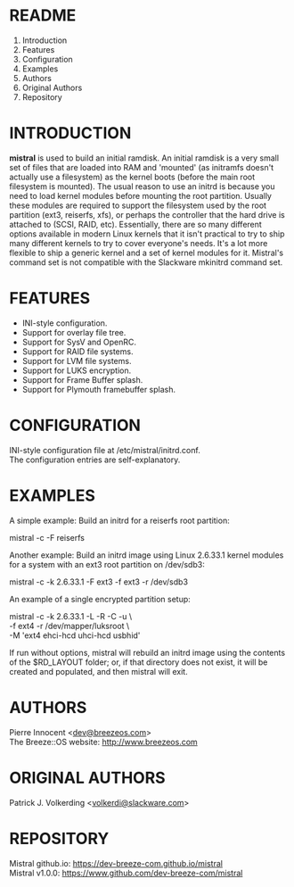 README
======

1. Introduction
2. Features
3. Configuration
4. Examples
5. Authors
6. Original Authors
7. Repository


INTRODUCTION
============

**mistral** is used to build an initial ramdisk. An initial ramdisk is
a very small set of files that are loaded into RAM and 'mounted' (as
initramfs doesn't actually use a filesystem) as the kernel boots (before
the main root filesystem is mounted).  The usual reason to use an initrd
is because you need to load kernel modules before mounting the root partition.
Usually these modules are required to support the filesystem used by the
root partition (ext3, reiserfs, xfs), or perhaps the controller that the
hard drive is attached to (SCSI, RAID, etc).  Essentially, there are so many
different options available in modern Linux kernels that it isn't practical
to try to ship many different kernels to try to cover everyone's needs.
It's a lot more flexible to ship a generic kernel and a set of kernel
modules for it. Mistral's command set is not compatible with the Slackware
mkinitrd command set.


FEATURES
========

   - INI-style configuration.
   - Support for overlay file tree.
   - Support for SysV and OpenRC.
   - Support for RAID file systems.
   - Support for LVM file systems.
   - Support for LUKS encryption.
   - Support for Frame Buffer splash.
   - Support for Plymouth framebuffer splash.


CONFIGURATION
=============

   INI-style configuration file at /etc/mistral/initrd.conf.  
   The configuration entries are self-explanatory.  


EXAMPLES
========

A simple example:  Build an initrd for a reiserfs root partition:  

  mistral -c -F reiserfs  

Another example:  Build an initrd image using Linux 2.6.33.1 kernel
modules for a system with an ext3 root partition on /dev/sdb3:

  mistral -c -k 2.6.33.1 -F ext3 -f ext3 -r /dev/sdb3  

An example of a single encrypted partition setup:  

  mistral -c -k 2.6.33.1 -L -R -C -u \  
	 -f ext4 -r /dev/mapper/luksroot \  
	 -M 'ext4 ehci-hcd uhci-hcd usbhid'

If run without options, mistral will rebuild an initrd image using
the contents of the $RD_LAYOUT folder; or, if that directory does not
exist, it will be created and populated, and then mistral will exit.


AUTHORS
=======

Pierre Innocent &lt;<A HREF="mailto:dev@breezeos.com">dev@breezeos.com</A>&gt;  
The Breeze::OS website: http://www.breezeos.com  


ORIGINAL AUTHORS
================

Patrick J. Volkerding &lt;<A HREF="mailto:volkerdi@slackware.com">volkerdi@slackware.com</A>&gt;  


REPOSITORY
==========

   Mistral github.io: https://dev-breeze-com.github.io/mistral  
   Mistral v1.0.0: https://www.github.com/dev-breeze-com/mistral  

